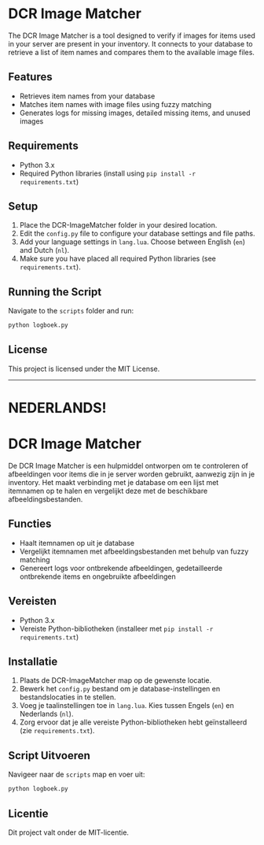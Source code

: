 # DCR Image Matcher

The DCR Image Matcher is a tool designed to verify if images for items used in your server are present in your inventory. It connects to your database to retrieve a list of item names and compares them to the available image files.

## Features
- Retrieves item names from your database
- Matches item names with image files using fuzzy matching
- Generates logs for missing images, detailed missing items, and unused images

## Requirements
- Python 3.x
- Required Python libraries (install using `pip install -r requirements.txt`)

## Setup

1. Place the DCR-ImageMatcher folder in your desired location.
2. Edit the `config.py` file to configure your database settings and file paths.
3. Add your language settings in `lang.lua`. Choose between English (`en`) and Dutch (`nl`).
4. Make sure you have placed all required Python libraries (see `requirements.txt`).

## Running the Script
Navigate to the `scripts` folder and run:

```bash
python logboek.py
```

## License
This project is licensed under the MIT License.




-----------------------------------------------------------------------------------------------------------------------------------------------------------
# NEDERLANDS!

# DCR Image Matcher

De DCR Image Matcher is een hulpmiddel ontworpen om te controleren of afbeeldingen voor items die in je server worden gebruikt, aanwezig zijn in je inventory. Het maakt verbinding met je database om een lijst met itemnamen op te halen en vergelijkt deze met de beschikbare afbeeldingsbestanden.

## Functies
- Haalt itemnamen op uit je database
- Vergelijkt itemnamen met afbeeldingsbestanden met behulp van fuzzy matching
- Genereert logs voor ontbrekende afbeeldingen, gedetailleerde ontbrekende items en ongebruikte afbeeldingen

## Vereisten
- Python 3.x
- Vereiste Python-bibliotheken (installeer met `pip install -r requirements.txt`)

## Installatie

1. Plaats de DCR-ImageMatcher map op de gewenste locatie.
2. Bewerk het `config.py` bestand om je database-instellingen en bestandslocaties in te stellen.
3. Voeg je taalinstellingen toe in `lang.lua`. Kies tussen Engels (`en`) en Nederlands (`nl`).
4. Zorg ervoor dat je alle vereiste Python-bibliotheken hebt geïnstalleerd (zie `requirements.txt`).

## Script Uitvoeren
Navigeer naar de `scripts` map en voer uit:

```bash
python logboek.py
```

## Licentie
Dit project valt onder de MIT-licentie.
